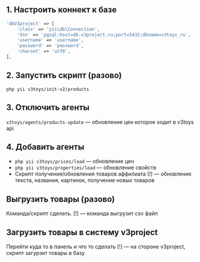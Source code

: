 ## 1. Настроить коннект к базе
```php
'dbV3project' => [
    'class' => 'yii\db\Connection',
    'dsn' => 'pgsql:host=db.v3project.ru;port=5432;dbname=v3toys_ru',
    'username' => 'username',
    'password' => 'password',
    'charset' => 'utf8',
],
```


## 2. Запустить скрипт (разово)
``php yii v3toys/init-v2/products`` 

## 3. Отключить агенты
``v3toys/agents/products-update`` — обновление цен которое ходит в v3toys api

## 4. Добавить агенты

* ``php yii v3toys/prices/load`` — обновление цен
* ``php yii v3toys/properties/load`` — обновление свойств
* Скрипт получения/обновления товаров аффилиата [!] — обновление текста, названия, картинок, получение новых товаров



## Выгрузить товары (разово)
Команда/скрипт сделать. [!] — команда выгрузит csv файл 

## Загрузить товары в систему v3project
Перейти куда то в панель и что то сделать [!] — на стороне v3project, скрипт загурзит товары в базу


